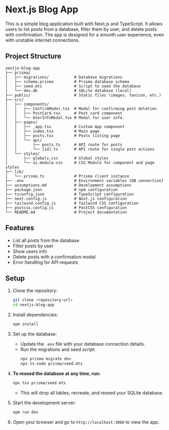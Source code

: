 # Next.js Blog App

This is a simple blog application built with Next.js and TypeScript. It allows users to list posts from a database, filter them by user, and delete posts with confirmation. The app is designed for a smooth user experience, even with unstable internet connections.

## Project Structure

```
nextjs-blog-app
├── prisma/
│   ├── migrations/           # Database migrations
│   ├── schema.prisma         # Prisma database schema
│   ├── seed.mts              # Script to seed the database
│   └── dev.db                # SQLite database (local)
├── public/                   # Static files (images, favicon, etc.)
├── src/
│   ├── components/
│   │   ├── ConfirmModal.tsx  # Modal for confirming post deletion
│   │   ├── PostCard.tsx      # Post card component
│   │   └── UserInfoModal.tsx # Modal for user info.
│   ├── pages/
│   │   ├── _app.tsx          # Custom App component
│   │   ├── index.tsx         # Main page
│   │   ├── posts.tsx         # Posts listing page
│   │   └── api/
│   │       ├── posts.ts      # API route for posts
│   │       └── [id].ts       # API route for single post actions
│   └── styles/
│       ├── globals.css       # Global styles
│       └── ui.module.css     # CSS Module for component and page styles
├── lib/
│   └── prisma.ts             # Prisma client instance
├── .env                      # Environment variables (DB connection)
├── assumptions.md            # Development assumptions
├── package.json              # npm configuration
├── tsconfig.json             # TypeScript configuration
├── next.config.js            # Next.js configuration
├── tailwind.config.js        # Tailwind CSS configuration
├── postcss.config.js         # PostCSS configuration
└── README.md                 # Project documentation
```

## Features

- List all posts from the database
- Filter posts by user
- Show users info
- Delete posts with a confirmation modal
- Error handling for API requests

## Setup

1. Clone the repository:
   ```bash
   git clone <repository-url>
   cd nextjs-blog-app
   ```
2. Install dependencies:
   ```bash
   npm install
   ```
3. Set up the database:
   - Update the `.env` file with your database connection details.
   - Run the migrations and seed script:
     ```bash
     npx prisma migrate dev
     npx ts-node prisma/seed.mts
     ```
4. **To reseed the database at any time, run:**
   ```bash
   npx tsx prisma/seed.mts
   ```
   - This will drop all tables, recreate, and reseed your SQLite database.

5. Start the development server:
   ```bash
   npm run dev
   ```
6. Open your browser and go to `http://localhost:3000` to view the app.


